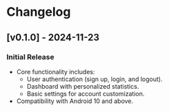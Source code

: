 # Changelog

## [v0.1.0] - 2024-11-23
### Initial Release
- Core functionality includes:
  - User authentication (sign up, login, and logout).
  - Dashboard with personalized statistics.
  - Basic settings for account customization.
- Compatibility with Android 10 and above.
